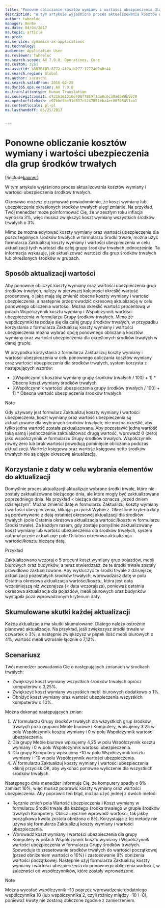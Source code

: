 ```yaml
---
title: "Ponowne obliczanie kosztów wymiany i wartości ubezpieczenia dla grup środków trwałych"
description: "W tym artykule wyjaśniono proces aktualizowania kosztów wymiany i wartości ubezpieczenia środków trwałych."
author: twheeloc
manager: AnnBe
ms.date: 04/04/2017
ms.topic: article
ms.prod: 
ms.service: dynamics-ax-applications
ms.technology: 
audience: Application User
ms.reviewer: twheeloc
ms.search.scope: AX 7.0.0, Operations, Core
ms.custom: 3261
ms.assetid: b8876f83-8772-4f2a-b277-12724e2a0c44
ms.search.region: Global
ms.author: saraschi
ms.search.validFrom: 2016-02-28
ms.dyn365.ops.version: AX 7.0.0
ms.translationtype: Human Translation
ms.sourcegitcommit: d421b161216d700f7819f1da8c0ca8ad089b5670
ms.openlocfilehash: c67bbc5be31d337c5247851eba4ec00705451aa1
ms.contentlocale: pl-pl
ms.lasthandoff: 05/25/2017


---
```


# <a name="recalculate-replacement-costs-and-insured-values-for-fixed-asset-groups"></a>Ponowne obliczanie kosztów wymiany i wartości ubezpieczenia dla grup środków trwałych

[!include[banner](../includes/banner.md)]


W tym artykule wyjaśniono proces aktualizowania kosztów wymiany i wartości ubezpieczenia środków trwałych.

Okresowo możesz otrzymywać powiadomienie, że koszt wymiany lub ubezpieczenia określonych środków trwałych uległ zmianie. Na przykład, Twój menedżer może poinformować Cię, że w zeszłym roku inflacja wynosiła 3%, więc musisz zwiększyć koszt wymiany wszystkich środków trwałych o 3%. 

Mimo że można edytować koszty wymiany oraz wartości ubezpieczenia dla poszczególnych środków trwałych w formularzu Środki trwałe, można użyć formularza Zaktualizuj koszty wymiany i wartości ubezpieczenia w celu aktualizacji tych wartości dla całej grupy środków trwałych jednocześnie. Ta informacja wskazuje, jak aktualizować wartości dla grup środków trwałych lub określonych środków w grupach.

## <a name="how-values-are-updated"></a> Sposób aktualizacji wartości
Aby ponownie obliczyć koszty wymiany oraz wartości ubezpieczenia grup środków trwałych, należy w pierwszej kolejności określić wartość procentową, o jaką mają się zmienić obecne koszty wymiany i wartości ubezpieczenia, a następnie przeprowadzić okresową aktualizację w celu ponownego obliczenia wartości. Można określić wartość procentową w polach Współczynnik kosztu wymiany i Współczynnik wartości ubezpieczenia w formularzu Grupy środków trwałych. Mimo że współczynniki te podaje się dla całej grupy środków trwałych, w przypadku korzystania z formularza Zaktualizuj koszty wymiany i wartości ubezpieczenia można wybrać opcję ponownego obliczania kosztów wymiany oraz wartości ubezpieczenia dla określonych środków trwałych w danej grupie. 

W przypadku korzystania z formularza Zaktualizuj koszty wymiany i wartości ubezpieczenia w celu ponownego obliczania kosztów wymiany oraz wartości ubezpieczenia dla środków trwałych, system korzysta z następujących wzorów:

-   \[(Współczynnik kosztów wymiany grupy środków trwałych / 100) + 1\] \* Obecny koszt wymiany środków trwałych
-   \[(Współczynnik wartości ubezpieczenia grupy środków trwałych / 100) + 1\] \* Obecna wartość ubezpieczenia środków trwałych

> [!NOTE] 
> Gdy używany jest formularz Zaktualizuj koszty wymiany i wartości ubezpieczenia, koszt wymiany oraz wartość ubezpieczenia są aktualizowane dla wybranych środków trwałych; nie można określić, aby tylko jedna wartość została zaktualizowana. Aby pozostawić jedną wartość taką samą i jednocześnie zaktualizować drugą wartość, wprowadź 0 (zero) jako współczynnik w formularzu Grupy środków trwałych. Współczynnik równy zero lub brak wartości powodują pominięcie obliczania podczas aktualizacji. Wartość księgowa oraz wartość księgowa netto środków trwałych nie są objęte okresową aktualizacją. 

## <a name="how-to-use-a-date-to-select-which-items-to-update"></a> Korzystanie z daty w celu wybrania elementów do aktualizacji
Domyślnie proces aktualizacji aktualizuje wybrane środki trwałe, które nie zostały zaktualizowane bieżącego dnia, ale które mogły być zaktualizowane poprzedniego dnia. Na przykład &lt; bieżąca data oznacza „przed dniem dzisiejszym”. Można zmienić datę w formularzu Zaktualizuj koszty wymiany i wartości ubezpieczenia, klikając przycisk Wybierz. Określone kryteria daty są porównywane z datą ostatniej okresowej aktualizacji dla środków trwałych (pole Ostatnia okresowa aktualizacja wartości/kosztu w formularzu Środki trwałe). Za każdym razem, gdy zostaje pomyślnie zaktualizowany koszt wymiany lub wartość ubezpieczenia dla środków trwałych, system automatycznie aktualizuje pole Ostatnia okresowa aktualizacja wartości/kosztu bieżącą datą. 

Przykład 

Zaktualizowano wczoraj o 5 procent koszt wymiany grup pojazdów, mebli biurowych oraz budynków, a teraz stwierdzasz, że te środki trwałe zostały prawidłowo zaktualizowane. Aby wykluczyć te środki trwałe z dzisiejszej aktualizacji pozostałych środków trwałych, wprowadzasz datę w polu Ostatnia okresowa aktualizacja wartości/kosztu, która jest datą wcześniejszą niż wczorajsza (&lt; data wczorajsza), ponieważ ostatnia okresowa aktualizacja dla pojazdów, mebli biurowych oraz budynków wystąpiła poza wprowadzonym kryterium daty.

## <a name="cumulative-effect-of-each-update"></a> Skumulowane skutki każdej aktualizacji
Każda aktualizacja ma skutki skumulowane. Dlatego należy ostrożnie planować aktualizacje. Na przykład, jeśli zwiększysz środki trwałe w czwartek o 3%, a następnie zwiększysz w piątek ilość mebli biurowych o 4%, wartość mebli wzrośnie łącznie o 7,12%.

## <a name="scenario"></a>Scenariusz
Twój menedżer powiadamia Cię o następujących zmianach w środkach trwałych:
-   Zwiększyć koszt wymiany wszystkich środków trwałych oprócz komputerów o 3,25%.
-   Zwiększyć koszt wymiany wszystkich mebli biurowych dodatkowo o 1%.
-   Obniżyć koszt wymiany oraz wartość ubezpieczenia wszystkich komputerów o 10%.

Można dokonać następujących zmian:
1.  W formularzu Grupy środków trwałych dla wszystkich grup środków trwałych poza grupami Meble biurowe i Komputery, wpisujemy 3.25 w polu Współczynnik kosztu wymiany i 0 w polu Współczynnik wartości ubezpieczenia.
2.  Dla grupy Meble biurowe wpisujemy 4,25 w polu Współczynnik kosztu wymiany i 0 w polu Współczynnik wartości ubezpieczenia.
3.  Dla grupy Komputery wpisujemy -10 w polu Współczynnik kosztu wymiany i -10 w polu Współczynnik wartości ubezpieczenia.
4.  W formularzu Zaktualizuj koszty wymiany i wartości ubezpieczenia kliknij przycisk OK, aby wykonać ponowne wyliczenie dla wszystkich środków trwałych.

Następnego dnia menedżer informuje Cię, że komputery spadły o 8% zamiast 10%, więc musisz poprawić koszty wymiany oraz wartości ubezpieczenia. Aby poprawić ten błąd, można użyć jednej z dwóch metod:
-   Ręcznie zmień pola Wartość ubezpieczenia i Koszt wymiany w formularzu Środki trwałe dla każdego środka trwałego w grupie środków trwałych Komputery. Oblicz i ręcznie wprowadź wartości, tak jakby początkowa kwota została obniżona o 8%. Korzystając z tej metody nie używa się formularza Zaktualizuj koszty wymiany i wartości ubezpieczenia.
-   Wprowadź koszt wymiany i wartości ubezpieczenia dla grupy Komputery w polach Współczynnik kosztu wymiany i Współczynnik wartości ubezpieczenia w formularzu Grupy środków trwałych. Spowoduje to zresetowanie środków trwałych do wartości początkowej (przed obniżeniem wartości o 10%) i zastosowanie 8% obniżenia wartości początkowej. Następnie użyj formularza Zaktualizuj koszty wymiany i wartości ubezpieczenia do ponownego obliczenia wartości, w zależności od współczynników, które zostały wprowadzone.

> [!NOTE]  
> Można wycofać współczynnik –10 poprzez wprowadzenie dodatniego współczynnika 10 (lub współczynnika 2, czyli różnicy między –10 i –8), ponieważ kwoty nie zostaną obliczone zgodnie z zamierzeniem. 






